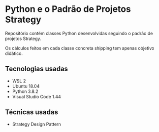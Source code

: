 # Python e o Padrão de Projetos Strategy

Repositório contém classes Python desenvolvidas seguindo o padrão de projetos Strategy.

Os cálculos feitos em cada classe concreta shipping tem apenas objetivo didático.


<h2><strong>Tecnologias usadas</strong></h2>

- WSL 2
- Ubuntu 18.04
- Python 3.8.2
- Visual Studio Code 1.44

<h2><strong>Técnicas usadas</strong></h2>

- Strategy Design Pattern

